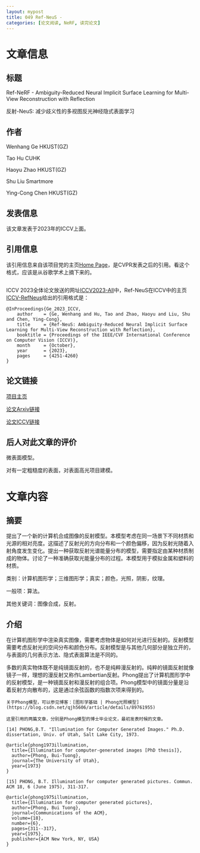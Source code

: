 ```yaml
---
layout: mypost
title: 049 Ref-NeuS - 
categories: [论文阅读, NeRF, 读完论文]
---
```



# 文章信息

## 标题

Ref-NeRF - Ambiguity-Reduced Neural Implicit Surface Learning for Multi-View Reconstruction with Reflection

反射-NeuS: 减少歧义性的多视图反光神经隐式表面学习

## 作者

Wenhang Ge
HKUST(GZ)	

Tao Hu
CUHK	

Haoyu Zhao
HKUST(GZ)	

Shu Liu
Smartmore	

Ying-Cong Chen
HKUST(GZ)


## 发表信息

<!-- 论文发表时间：挂在Arxiv上面的时间是[v1] Tue, 7 Dec 2021 18:58:37 UTC (37,680 KB) -->
<!-- 并且只有这一个版本。 -->

<!-- 该文章后续发表于2022年的CVPR上，评选的奖项是Oral Presentation, Best Student Paper Honorable Mention。 -->

该文章发表于2023年的ICCV上面。

## 引用信息

该引用信息来自该项目党的主页[Home Page](https://dorverbin.github.io/refnerf/)，是CVPR发表之后的引用。看这个格式，应该是从谷歌学术上摘下来的。

```

```

ICCV 2023全体论文放送的网址[ICCV2023-All](https://openaccess.thecvf.com/ICCV2023?day=all#)中，Ref-NeuS在ICCV中的主页[ICCV-RefNeus](https://openaccess.thecvf.com/content/ICCV2023/html/Ge_Ref-NeuS_Ambiguity-Reduced_Neural_Implicit_Surface_Learning_for_Multi-View_Reconstruction_with_ICCV_2023_paper.html)给出的引用格式是：

```
@InProceedings{Ge_2023_ICCV,
    author    = {Ge, Wenhang and Hu, Tao and Zhao, Haoyu and Liu, Shu and Chen, Ying-Cong},
    title     = {Ref-NeuS: Ambiguity-Reduced Neural Implicit Surface Learning for Multi-View Reconstruction with Reflection},
    booktitle = {Proceedings of the IEEE/CVF International Conference on Computer Vision (ICCV)},
    month     = {October},
    year      = {2023},
    pages     = {4251-4260}
}
```

## 论文链接

[项目主页](https://g3956.github.io/)

[论文Arxiv链接](https://arxiv.org/pdf/2303.10840.pdf)

[论文ICCV链接](https://openaccess.thecvf.com/content/ICCV2023/html/Ge_Ref-NeuS_Ambiguity-Reduced_Neural_Implicit_Surface_Learning_for_Multi-View_Reconstruction_with_ICCV_2023_paper.html)


## 后人对此文章的评价

微表面模型。

对有一定粗糙度的表面，对表面高光项目建模。


# 文章内容

## 摘要

提出了一个新的计算机合成图像的反射模型。本模型考虑在同一场景下不同材质和光源的相对亮度。这描述了反射光的方向分布和一个颜色偏移，因为反射光随着入射角度发生变化。提出一种获取反射光谱能量分布的模型，需要指定由某种材质制成的物体。讨论了一种准确获取光能量分布的过程。本模型用于模拟金属和塑料的材质。

类别：计算机图形学；三维图形学；真实；颜色，光照，阴影，纹理。

一般项：算法。

其他关键词：图像合成，反射。

## 介绍

在计算机图形学中渲染真实图像，需要考虑物体是如何对光进行反射的。反射模型需要考虑反射光的空间分布和颜色分布。反射模型是与其他几何部分是独立开的，与表面的几何表示方法、隐式表面算法是不同的。

多数的真实物体既不是纯镜面反射的，也不是纯粹漫反射的。纯粹的镜面反射就像镜子一样，理想的漫反射又称作Lambertian反射。Phong提出了计算机图形学中的反射模型，是一种镜面反射和漫反射的组合项。Phong模型中的镜面分量是沿着反射方向散布的，这是通过余弦函数的指数次项来得到的。

```
关于Phong模型，可以参见博客：[图形学基础 | Phong光照模型](https://blog.csdn.net/qjh5606/article/details/89761955)

这里引用的两篇文章，分别是Phong模型的博士毕业论文，最初发表时候的文章。

[14] PHONG,B.T. "Illumination for Computer Generated Images." Ph.D. dissertation, Univ. of Utah, Salt Lake City, 1973.

@article{phong1973illumination,
  title={Illumination for computer-generated images [PhD thesis]},
  author={Phong, Bui-Tuong},
  journal={The University of Utah},
  year={1973}
}

[15] PHONG, B.T. Illumination for computer generated pictures. Commun. ACM 18, 6 (June 1975), 311-317.

@article{phong1975illumination,
  title={Illumination for computer generated pictures},
  author={Phong, Bui Tuong},
  journal={Communications of the ACM},
  volume={18},
  number={6},
  pages={311--317},
  year={1975},
  publisher={ACM New York, NY, USA}
}

```
